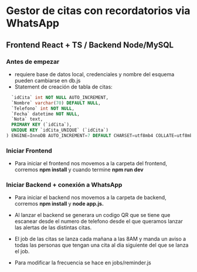 <h1>Gestor de citas con recordatorios via WhatsApp</h1>
<h2>Frontend React + TS / Backend Node/MySQL</h2>

<h3><b>Antes de empezar</b></h3>

- requiere base de datos local, credenciales y nombre del esquema pueden cambiarse en db.js
- Statement de creación de tabla de citas:

``` sql
  `idCita` int NOT NULL AUTO_INCREMENT,
  `Nombre` varchar(70) DEFAULT NULL,
  `Telefono` int NOT NULL,
  `Fecha` datetime NOT NULL,
  `Nota` text,
  PRIMARY KEY (`idCita`),
  UNIQUE KEY `idCita_UNIQUE` (`idCita`)
) ENGINE=InnoDB AUTO_INCREMENT=7 DEFAULT CHARSET=utf8mb4 COLLATE=utf8mb4_0900_ai_ci;

``` 
<h3>Iniciar Frontend</h3>

- Para iniciar el frontend nos movemos a la carpeta del frontend, corremos <b>npm install</b> y cuando termine <b>npm run dev</b> 

<h3>Iniciar Backend + conexión a WhatsApp</h3>

- Para iniciar el backend nos movemos a la carpeta de backend, corremos <b>npm install</b> y <b>node app.js.</b>
- Al lanzar el backend se generara un codigo QR que se tiene que escanear desde el numero de telefono desde el que queramos lanzar las alertas de las distintas citas.

- El job de las citas se lanza cada mañana a las 8AM y manda un aviso a todas las personas que tengan una cita al dia siguiente del que se lanza el job.
- Para modificar la frecuencia se hace en jobs/reminder.js
